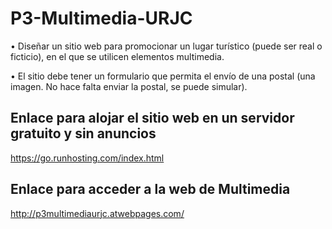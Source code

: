 # P3-Multimedia-URJC
• Diseñar un sitio web para promocionar un lugar turístico (puede ser real o ficticio),
en el que se utilicen elementos multimedia.

• El sitio debe tener un formulario que permita el envío de una postal (una imagen.
No hace falta enviar la postal, se puede simular).

## Enlace para alojar el sitio web en un servidor gratuito y sin anuncios
https://go.runhosting.com/index.html


## Enlace para acceder a la web de Multimedia
http://p3multimediaurjc.atwebpages.com/
